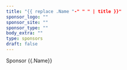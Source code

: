 ```yaml
---
title: "{{ replace .Name "-" " " | title }}"
sponsor_logo: ""
sponsor_site: ""
sponsor_type: ""
body_extra: ""
type: sponsors
draft: false
---
```


Sponsor {{.Name}}
